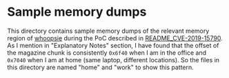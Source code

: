 # Sample memory dumps

This directory contains sample memory dumps of the relevant memory region
of [whoopsie](https://launchpad.net/ubuntu/+source/whoopsie)
during the PoC described in
[README_CVE-2019-15790](../README_CVE-2019-15790.md).
As I mention in "Explanatory Notes" section, I have found that the offset of
the magazine chunk is consistently `0x6f40` when I am in the office and `0x7040`
when I am at home (same laptop, different locations).
So the files in this directory are named "home" and "work" to show this pattern.
